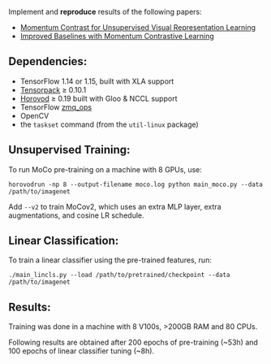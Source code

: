 
Implement and __reproduce__ results of the following papers:

* [Momentum Contrast for Unsupervised Visual Representation Learning](https://arxiv.org/abs/1911.05722)
* [Improved Baselines with Momentum Contrastive Learning](https://arxiv.org/abs/2003.04297)

## Dependencies:

* TensorFlow 1.14 or 1.15, built with XLA support
* [Tensorpack](https://github.com/tensorpack/tensorpack/) ≥ 0.10.1
* [Horovod](https://github.com/horovod/horovod) ≥ 0.19 built with Gloo & NCCL support
* TensorFlow [zmq_ops](https://github.com/tensorpack/zmq_ops)
* OpenCV
* the `taskset` command (from the `util-linux` package)

## Unsupervised Training:

To run MoCo pre-training on a machine with 8 GPUs, use:
```
horovodrun -np 8 --output-filename moco.log python main_moco.py --data /path/to/imagenet
```

Add `--v2` to train MoCov2,
which uses an extra MLP layer, extra augmentations, and cosine LR schedule.


## Linear Classification:
To train a linear classifier using the pre-trained features, run:
```
./main_lincls.py --load /path/to/pretrained/checkpoint --data /path/to/imagenet
```

## Results:
Training was done in a machine with 8 V100s, >200GB RAM and 80 CPUs.

Following results are obtained after
200 epochs of pre-training (~53h)
and 100 epochs of linear classifier tuning (~8h).

  |         | linear cls. <br/>accuracy | download <br/>(pretrained only)                                                             |
  | -       | :-:    | :-:                                                                                         |
  | MoCo v1 | 60.9%  | [:arrow_down:](https://github.com/ppwwyyxx/moco.tensorflow/releases/download/v/MoCo_v1.npz) |
  | MoCo v2 | 67.7%  | [:arrow_down:](https://github.com/ppwwyyxx/moco.tensorflow/releases/download/v/MoCo_v2.npz) |

## Notes:

* Horovod with Gloo is recommended. Horovod with MPI is not tested and may crash due to how we use forking.
* If using TensorFlow without XLA support, you can modify `main_*.py` to replace `xla.compile` by a naive forward.
* Official PyTorch code is at [facebookresearch/moco](https://github.com/facebookresearch/moco).
